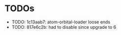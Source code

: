 # TODOs

 - TODO: 1c13aab7: atom-orbital-loader loose ends
 - TODO: 817e6c2b: had to disable since upgrade to 6